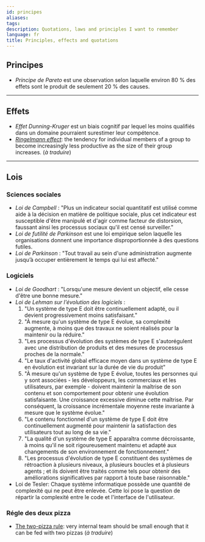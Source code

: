 ```yaml
---
id: principes
aliases: 
tags: 
description: Quotations, laws and principles I want to remember
language: fr
title: Principles, effects and quotations
---
```


## Principes

- _Principe de Pareto_ est une observation selon laquelle environ 80 % des effets sont le produit de seulement 20 % des causes.

<hr />

## Effets

- _Effet Dunning-Kruger_ est un biais cognitif par lequel les moins qualifiés dans un domaine pourraient surestimer leur compétence.
- _[Ringelmann effect](https://en.wikipedia.org/wiki/Ringelmann_effect)_: the tendency for individual members of a group to become increasingly less productive as the size of their group increases. (_à traduire_)


<hr />

## Lois

### Sciences sociales

- _Loi de Campbell_ : "Plus un indicateur social quantitatif est utilisé comme aide à la décision en matière de politique sociale, plus cet indicateur est susceptible d'être manipulé et d'agir comme facteur de distorsion, faussant ainsi les processus sociaux qu'il est censé surveiller."
- _Loi de futilité de Parkinson_ est une loi empirique selon laquelle les organisations donnent une importance disproportionnée à des questions futiles.
- _Loi de Parkinson_ : "Tout travail au sein d'une administration augmente jusqu’à occuper entièrement le temps qui lui est affecté."

### Logiciels

- _Loi de Goodhart_ : "Lorsqu'une mesure devient un objectif, elle cesse d'être une bonne mesure."
- _Loi de Lehman sur l'évolution des logiciels_ :
    1. "Un système de type E doit être continuellement adapté, ou il devient progressivement moins satisfaisant."
    2. "À mesure qu'un système de type E évolue, sa complexité augmente, à moins que des travaux ne soient réalisés pour la maintenir ou la réduire."
    3. "Les processus d'évolution des systèmes de type E s'autorégulent avec une distribution de produits et des mesures de processus proches de la normale."
    4. "Le taux d'activité global efficace moyen dans un système de type E en évolution est invariant sur la durée de vie du produit"
    5. "À mesure qu'un système de type E évolue, toutes les personnes qui y sont associées - les développeurs, les commerciaux et les utilisateurs, par exemple - doivent maintenir la maîtrise de son contenu et son comportement pour obtenir une évolution satisfaisante. Une croissance excessive diminue cette maîtrise. Par conséquent, la croissance incrémentale moyenne reste invariante à mesure que le système évolue."
    6. "Le contenu fonctionnel d'un système de type E doit être continuellement augmenté pour maintenir la satisfaction des utilisateurs tout au long de sa vie."
    7. "La qualité d'un système de type E apparaîtra comme décroissante, à moins qu'il ne soit rigoureusement maintenu et adapté aux changements de son environnement de fonctionnement."
    8. "Les processus d'évolution de type E constituent des systèmes de rétroaction à plusieurs niveaux, à plusieurs boucles et à plusieurs agents ; et ils doivent être traités comme tels pour obtenir des améliorations significatives par rapport à toute base raisonnable."
- Loi de Tesler: Chaque système informatique possède une quantité de complexité qui ne peut être enlevée. Cette loi pose la question de répartir la complexité entre le code et l'interface de l'utilisateur.

### Régle des deux pizza

- [The two-pizza rule](https://www.theguardian.com/technology/2018/apr/24/the-two-pizza-rule-and-the-secret-of-amazons-success): very internal team should be small enough that it can be fed with two pizzas (_à traduire_)